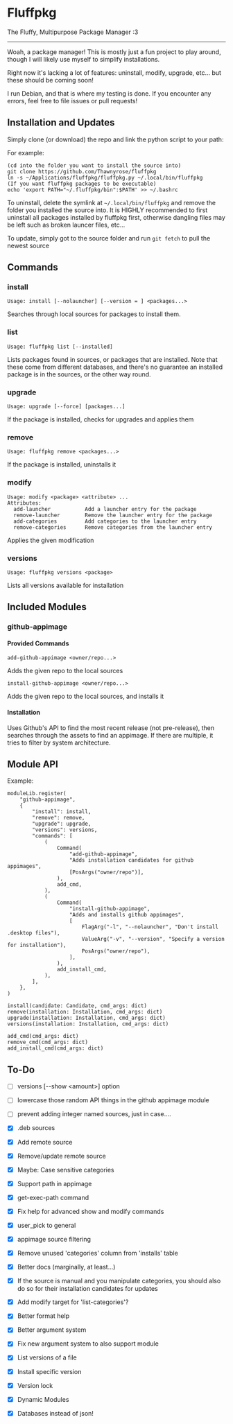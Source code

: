 # Fluffpkg

The Fluffy, Multipurpose Package Manager :3

---

Woah, a package manager!
This is mostly just a fun project to play around, though I will likely use myself to simplify installations.

Right now it's lacking a lot of features: uninstall, modify, upgrade, etc... but these should be coming soon!

I run Debian, and that is where my testing is done. If you encounter any errors, feel free to file issues or pull requests!

## Installation and Updates

Simply clone (or download) the repo and link the python script to your path:

For example:

```
(cd into the folder you want to install the source into)
git clone https://github.com/Thawnyrose/fluffpkg
ln -s ~/Applications/fluffpkg/fluffpkg.py ~/.local/bin/fluffpkg
(If you want fluffpkg packages to be executable)
echo 'export PATH="~/.fluffpkg/bin":$PATH' >> ~/.bashrc
```

To uninstall, delete the symlink at `~/.local/bin/fluffpkg` and remove the folder you installed the source into. It is HIGHLY recommended to first uninstall all packages installed by fluffpkg first, otherwise dangling files may be left such as broken launcer files, etc...

To update, simply got to the source folder and run `git fetch` to pull the newest source

## Commands

### install

```
Usage: install [--nolauncher] [--version = ] <packages...>
```

Searches through local sources for packages to install them.

### list

```
Usage: fluffpkg list [--installed]
```

Lists packages found in sources, or packages that are installed. Note that these come from different databases, and there's no guarantee an installed package is in the sources, or the other way round.

### upgrade

```
Usage: upgrade [--force] [packages...]
```

If the package is installed, checks for upgrades and applies them

### remove

```
Usage: fluffpkg remove <packages...>
```

If the package is installed, uninstalls it

### modify

```
Usage: modify <package> <attribute> ...
Attributes:
  add-launcher           Add a launcher entry for the package
  remove-launcher        Remove the launcher entry for the package
  add-categories         Add categories to the launcher entry
  remove-categories      Remove categories from the launcher entry
```

Applies the given modification

### versions

```
Usage: fluffpkg versions <package>
```

Lists all versions available for installation

## Included Modules

### github-appimage

#### Provided Commands

```
add-github-appimage <owner/repo...>
```

Adds the given repo to the local sources

```
install-github-appimage <owner/repo...>
```

Adds the given repo to the local sources, and installs it

#### Installation

Uses Github's API to find the most recent release (not pre-release), then searches through the assets to find an appimage. If there are multiple, it tries to filter by system architecture.

## Module API

Example:

```
moduleLib.register(
    "github-appimage",
    {
        "install": install,
        "remove": remove,
        "upgrade": upgrade,
        "versions": versions,
        "commands": [
            (
                Command(
                    "add-github-appimage",
                    "Adds installation candidates for github appimages",
                    [PosArgs("owner/repo")],
                ),
                add_cmd,
            ),
            (
                Command(
                    "install-github-appimage",
                    "Adds and installs github appimages",
                    [
                        FlagArg("-l", "--nolauncher", "Don't install .desktop files"),
                        ValueArg("-v", "--version", "Specify a version for installation"),
                        PosArgs("owner/repo"),
                    ],
                ),
                add_install_cmd,
            ),
        ],
    },
)
```

```
install(candidate: Candidate, cmd_args: dict)
remove(installation: Installation, cmd_args: dict)
upgrade(installation: Installation, cmd_args: dict)
versions(installation: Installation, cmd_args: dict)

add_cmd(cmd_args: dict)
remove_cmd(cmd_args: dict)
add_install_cmd(cmd_args: dict)
```

## To-Do

- [ ] versions [--show \<amount\>] option

- [ ] lowercase those random API things in the github appimage module

- [ ] prevent adding integer named sources, just in case....

- [x] .deb sources

- [x] Add remote source

- [x] Remove/update remote source

- [x] Maybe: Case sensitive categories

- [x] Support path in appimage

- [x] get-exec-path command

- [x] Fix help for advanced show and modify commands

- [x] user_pick to general

- [x] appimage source filtering

- [x] Remove unused 'categories' column from 'installs' table

- [x] Better docs (marginally, at least...)

- [x] If the source is manual and you manipulate categories, you should also do so for their installation candidates for updates

- [x] Add modify target for 'list-categories'?

- [x] Better format help

- [x] Better argument system

- [x] Fix new argument system to also support module

- [x] List versions of a file

- [x] Install specific version

- [x] Version lock

- [x] Dynamic Modules

- [x] Databases instead of json!